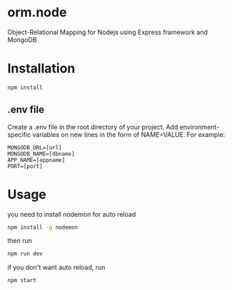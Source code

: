 # orm.node
Object-Relational Mapping for Nodejs using Express framework and MongoDB

# Installation
```bash
npm install
```

## .env file
Create a .env file in the root directory of your project. Add environment-specific variables on new lines in the form of NAME=VALUE. For example:
```
MONGODB_URL=[url]
MONGODB_NAME=[dbname]
APP_NAME=[appname]
PORT=[port]
```

# Usage
you need to install nodemon for auto reload
```bash
npm install -g nodemon
```
then run
```bash
npm run dev
```
if you don't want auto reload, run
```bash
npm start
```